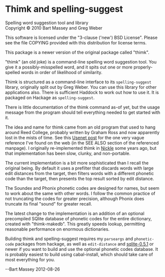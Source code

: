 # Thimk and spelling-suggest
Spelling word suggestion tool and library  
Copyright © 2010 Bart Massey and Greg Weber

This software is licensed under the "3-clause ('new')
BSD License".  Please see the file COPYING provided with
this distribution for license terms.

This package is a newer version of the original package called "thimk".

"thimk" (an old joke) is a command-line spelling word
suggestion tool.  You give it a possibly-misspelled word,
and it spits out one or more properly-spelled words in order
of likelihood of similarity.

Thimk is structured as a command-line interface to its
`spelling-suggest` library, originally split out by Greg
Weber. You can use this library for other applications
also. There is sufficient Haddock to work out how to use
it. It is packaged on Hackage as `spelling-suggest`.

There is little documentation of the thimk command as-of
yet, but the usage message from the program should tell
everything needed to get started with it.

The idea and name for thimk came from an old program that
used to hang around Reed College, probably written by Graham
Ross and now apparently lost in the mists of time.  See this
[Usenet
post](http://groups.google.com/group/net.sources/msg/8856593862fe22bd)
for the one very vague reference I've found on the web (in
the SEE ALSO section of the referenced manpage). I
originally re-implemented thimk in [Nickle](http://nickle.org) some years ago,
but that implementation has been slow, clunky, and
non-portable.

The current implementation is a bit more sophisticated
than I recall the original being. By
default it uses a prefilter that discards words with
large edit distances from the target, then filters words
with a different phonetic code than the target, then
presents the top result sorted by edit distance.

The Soundex and Phonix phonetic codes are designed for
names, but seem to work about the same with other words.
I follow the common practice of not truncating the codes
for greater precision, although Phonix does truncate its
final "sound" for greater recall.

The latest change to the implementation is an addition
of an optional precompiled SQlite database of phonetic
codes for the entire dictionary, created with
"thimk-makedb".  This greatly speeds lookup, permitting
reasonable performance on enormous dictionaries.

Building thimk and spelling-suggest requires my `parseargs`
and `phonetic-code` packages from hackage, as well as
`edit-distance` and
[sqlite-0.5.1](http://hackage.haskell.org/cgi-bin/hackage-scripts/package/sqlite)
or newer if you want to build and use the optional phonetic
codes database. It is probably easiest to build using cabal-install,
which should take care of most everything for you.

--Bart Massey 2012-08-26
